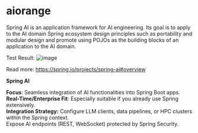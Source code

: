 # aiorange
Spring AI is an application framework for AI engineering. Its goal is to apply to the AI domain Spring ecosystem design principles such as portability and modular design and promote using POJOs as the building blocks of an application to the AI domain.

Test Result:
![image](https://github.com/user-attachments/assets/872de5e0-f54a-4f6b-a39d-32e248fed581)


Read more: https://spring.io/projects/spring-ai#overview

**Spring AI**

**Focus**: Seamless integration of AI functionalities into Spring Boot apps.  
**Real-Time/Enterprise Fit**: Especially suitable if you already use Spring extensively.  
**Integration Strategy:**
Configure LLM clients, data pipelines, or HPC clusters within the Spring context.  
Expose AI endpoints (REST, WebSocket) protected by Spring Security.  
